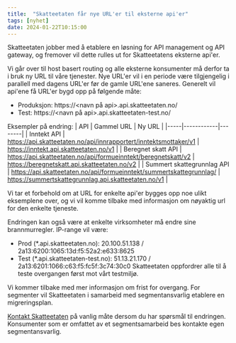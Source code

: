 ```yaml
---
title:  "Skatteetaten får nye URL'er til eksterne api'er"
tags: [nyhet]
date: 2024-01-22T10:15:00
---
```

Skatteetaten jobber med å etablere en løsning for API management og API gateway, og fremover vil dette rulles ut for Skatteetatens eksterne api'er.

Vi går over til host basert routing og alle eksterne konsumenter må derfor ta i bruk ny URL til våre tjenester. Nye URL'er vil i en periode være tilgjengelig i parallell med dagens URL'er før de gamle URL'ene saneres. Generelt vil api'ene få URL'er bygd opp på følgende måte:
* Produksjon: https://<navn på api>.api.skatteetaten.no/<versjon>
* Test: https://<navn på api>.api.skatteetaten-test.no/<versjon>

Eksempler på endring:
| API |	Gammel URL | Ny URL |
|-----|------------|--------|
| Inntekt API |	https://api.skatteetaten.no/api/innrapportert/inntektsmottaker/v1	| https://inntekt.api.skatteetaten.no/v1 |
| Beregnet skatt API | https://api.skatteetaten.no/api/formueinntekt/beregnetskatt/v2 | https://beregnetskatt.api.skatteetaten.no/v2 |
| Summert skattegrunnlag API | https://api.skatteetaten.no/api/formueinntekt/summertskattegrunnlag/ | https://summertskattegrunnlag.api.skatteetaten.no/v1 |

Vi tar et forbehold om at URL for enkelte api'er bygges opp noe ulikt eksemplene over, og vi vil komme tilbake med informasjon om nøyaktig url for den enkelte tjeneste.

Endringen kan også være at enkelte virksomheter må endre sine brannmurregler. IP-range vil være:
* Prod (*.api.skatteetaten.no): 20.100.51.138 / 2a13:6200:1065:13d:f5:52a2:e633:8625
* Test (*.api.skatteetaten-test.no): 51.13.21.170 / 2a13:6201:1066:c63:f5:fc5f:3c74:30c0
Skatteetaten oppfordrer alle til å teste overgangen først mot vårt testmiljø. 
 
Vi kommer tilbake med mer informasjon om frist for overgang. For segmenter vil Skatteetaten i samarbeid med segmentansvarlig etablere en migreringsplan.

[Kontakt Skatteetaten](https://www.skatteetaten.no/deling/kontakt/) på vanlig måte dersom du har spørsmål til endringen. Konsumenter som er omfattet av et segmentsamarbeid bes kontakte egen segmentansvarlig.


